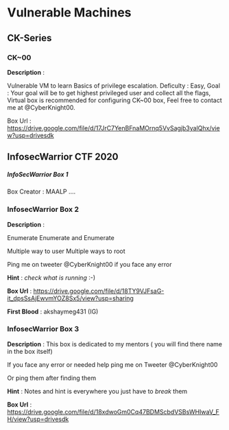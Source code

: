 # Vulnerable Machines

## CK-Series

### CK~00

**Description** : 

Vulnerable VM to learn Basics of privilege escalation. Deficulty : Easy, Goal : Your goal will be to get highest privileged user and collect all the flags, Virtual box is recommended for configuring CK~00 box, Feel free to contact me at @CyberKnight00.

Box Url : https://drive.google.com/file/d/17JrC7YenBFnaMOrnq5VvSagjb3yalQhx/view?usp=drivesdk

## InfosecWarrior CTF 2020

##### InfoSecWarrior Box 1
Box Creator : MAALP
....

### InfosecWarrior Box 2

**Description** : 

Enumerate Enumerate and Enumerate

Multiple way to user
Multiple ways to root

Ping me on tweeter @CyberKnight00 if you face any error

**Hint** : _check what is running_ :-)

**Box Url** : https://drive.google.com/file/d/18TY9VJFsaG-it_dpsSsAjEwvmYOZ8Sx5/view?usp=sharing

**First Blood** : akshaymeg431 (IG)

### InfosecWarrior Box 3

**Description** :
This box is dedicated to my mentors ( you will find there name in the box itself)

If you face any error or needed help ping me on Tweeter @CyberKnight00

Or ping them after finding them

**Hint** : Notes and hint is everywhere you just have to _break_ them 

**Box Url** : https://drive.google.com/file/d/18xdwoGm0Cq47BDMScbdVSBsWHIwaV_FH/view?usp=drivesdk
